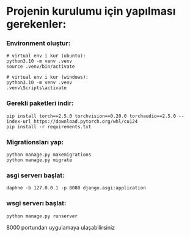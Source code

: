 # Projenin kurulumu için yapılması gerekenler:
### Environment oluştur:
    # virtual env i kur (ubuntu):
    python3.10 -m venv .venv
    source .venv/bin/activate

    # virtual env i kur (windows):
    python3.10 -m venv .venv
    .venv\Scripts\activate

### Gerekli paketleri indir:
    pip install torch==2.5.0 torchvision==0.20.0 torchaudio==2.5.0 --index-url https://download.pytorch.org/whl/cu124
    pip install -r requirements.txt

### Migrationsları yap:
    python manage.py makemigrations
    python manage.py migrate

### asgi serverı başlat:
    daphne -b 127.0.0.1 -p 8080 django.asgi:application

### wsgi serverı başlat:
    python manage.py runserver

8000 portundan uygulamaya ulaşabilirsiniz
    